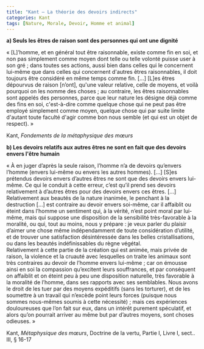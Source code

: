 ```yaml
---
title: "Kant – La théorie des devoirs indirects"
categories: Kant
tags: [Nature, Morale, Devoir, Homme et animal]
---
```


**a) Seuls les êtres de raison sont des personnes qui ont une dignité**

« [L]’homme, et en général tout être raisonnable, existe comme fin en soi, et non pas simplement comme moyen dont telle ou telle volonté puisse user à son gré ; dans toutes ses actions, aussi bien dans celles qui le concernent lui-même que dans celles qui concernent d'autres êtres raisonnables, il doit toujours être considéré en même temps comme fin. […] [L]es êtres dépourvus de raison [n’ont], qu'une valeur relative, celle de moyens, et voilà pourquoi on les nomme des choses ; au contraire, les êtres raisonnables sont appelés des personnes, parce que leur nature les désigne déjà comme des fins en soi, c'est-à-dire comme quelque chose qui ne peut pas être employé simplement comme moyen, quelque chose qui par suite limite d'autant toute faculté d'agir comme bon nous semble (et qui est un objet de respect). »

Kant, _Fondements de la métaphysique des mœurs_

**b) Les devoirs relatifs aux autres êtres ne sont en fait que des devoirs envers l'être humain**

« À en juger d’après la seule raison, l’homme n’a de devoirs qu’envers l’homme (envers lui-même ou envers les autres hommes). […]  [S]es prétendus devoirs envers d’autres êtres ne sont que des devoirs envers lui-même. Ce qui le conduit à cette erreur, c’est qu’il prend ses devoirs relativement à d’autres êtres pour des devoirs envers ces êtres. […]  
Relativement aux beautés de la nature inanimée, le penchant à la destruction […] est contraire au devoir envers soi-même, car il affaiblit ou éteint dans l’homme un sentiment qui, à la vérité, n’est point moral par lui-même, mais qui suppose une disposition de la sensibilité très-favorable à la moralité, ou qui, tout au moins, nous y prépare : je veux parler du plaisir d’aimer une chose même indépendamment de toute considération d’utilité, et de trouver une satisfaction désintéressée dans les belles cristallisations, ou dans les beautés indéfinissables du règne végétal.  
Relativement à cette partie de la création qui est animée, mais privée de raison, la violence et la cruauté avec lesquelles on traite les animaux sont très contraires au devoir de l’homme envers lui-même ; car on émousse ainsi en soi la compassion qu’excitent leurs souffrances, et par conséquent on affaiblit et on éteint peu à peu une disposition naturelle, très favorable à la moralité de l’homme, dans ses rapports avec ses semblables. Nous avons le droit de les tuer par des moyens expéditifs (sans les torturer), et de les soumettre à un travail qui n’excède point leurs forces (puisque nous sommes nous-mêmes soumis à cette nécessité) ; mais ces expériences douloureuses que l’on fait sur eux, dans un intérêt purement spéculatif, et alors qu’on pourrait arriver au même but par d’autres moyens, sont choses odieuses. »

Kant, _Métaphysique des mœurs_, Doctrine de la vertu, Partie I, Livre I, sect.. III, § 16-17
